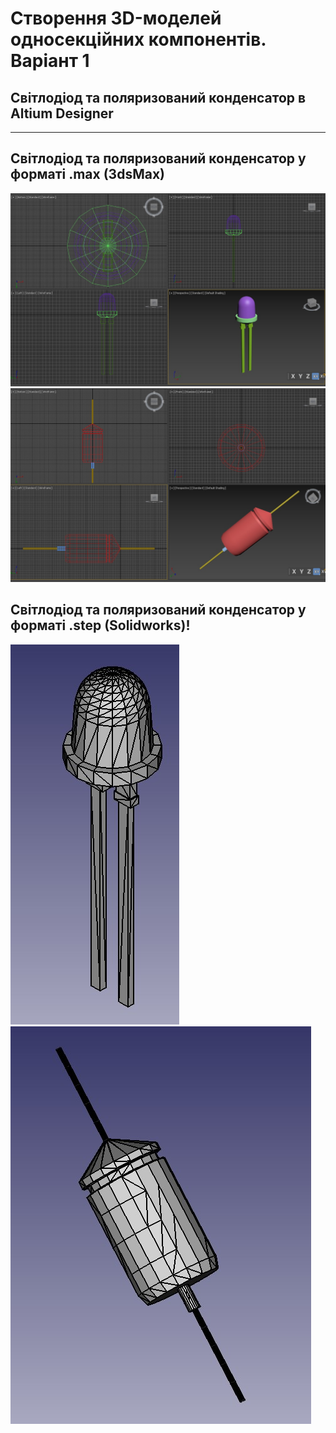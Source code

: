 #  Створення 3D-моделей односекційних компонентів. Варіант 1 
## Світлодіод та поляризований конденсатор в Altium Designer
---
## Світлодіод та поляризований конденсатор у форматі .max (3dsMax)
![img](https://github.com/the-demiurge/tpcs-basov305/blob/main/images/8-1.jpg?raw=true)
![img](https://github.com/the-demiurge/tpcs-basov305/blob/main/images/8-2.jpg?raw=true)
## Світлодіод та поляризований конденсатор у форматі .step (Solidworks)!
![img](https://github.com/the-demiurge/tpcs-basov305/blob/main/images/8-3.jpg?raw=true)
![img](https://github.com/the-demiurge/tpcs-basov305/blob/main/images/8-4.jpg?raw=true)